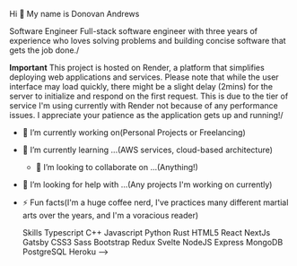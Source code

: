 Hi 👋 My name is Donovan Andrews

Software Engineer
Full-stack software engineer with three years of experience who loves solving problems and building concise software that gets the job done./

**Important**
This project is hosted on Render, a platform that simplifies deploying web applications and services. Please note that while the user interface may load quickly, there might be a slight delay (2mins) for the server to initialize and respond on the first request. This is due to the tier of service I'm using currently with Render not because of any performance issues. I appreciate your patience as the application gets up and running!/

- 🔭 I’m currently working on(Personal Projects or Freelancing)
- 🌱 I’m currently learning ...(AWS services, cloud-based architecture)
  - 👯 I’m looking to collaborate on ...(Anything!)
- 🤔 I’m looking for help with ...(Any projects I'm working on currently)
- ⚡ Fun facts(I'm a huge coffee nerd, I've practices many different martial arts over the years, and I'm a voracious reader)

  Skills
Typescript C++ Javascript Python Rust HTML5 React NextJs Gatsby CSS3 Sass Bootstrap Redux Svelte NodeJS Express MongoDB PostgreSQL Heroku
-->

